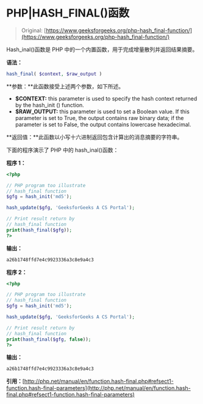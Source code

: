 # PHP|HASH_FINAL()函数

> Original: [https://www.geeksforgeeks.org/php-hash_final-function/](https://www.geeksforgeeks.org/php-hash_final-function/)

Hash_inal()函数是 PHP 中的一个内置函数，用于完成增量散列并返回结果摘要。

**语法：**

```php
hash_final( $context, $raw_output )
```

**参数：**此函数接受上述两个参数，如下所述。

*   **$CONTEXT:** this parameter is used to specify the hash context returned by the hash_init () function.
*   **$RAW_OUTPUT:** this parameter is used to set a Boolean value. If this parameter is set to True, the output contains raw binary data; if the parameter is set to False, the output contains lowercase hexadecimal.

**返回值：**此函数以小写十六进制返回包含计算出的消息摘要的字符串。

下面的程序演示了 PHP 中的 hash_inal()函数：

**程序 1：**

```php
<?php

// PHP program too illustrate 
// hash_final function
$gfg = hash_init('md5');

hash_update($gfg, 'GeeksforGeeks A CS Portal');

// Print result return by
// hash_final function
print(hash_final($gfg));
?>
```

**输出：**

```php
a26b1748ffd7e4c9923336a3c8e9a4c3

```

**程序 2：**

```php
<?php

// PHP program too illustrate 
// hash_final function
$gfg = hash_init('md5');

hash_update($gfg, 'GeeksforGeeks A CS Portal');

// Print result return by
// hash_final function
print(hash_final($gfg, false));
?>
```

**输出：**

```php
a26b1748ffd7e4c9923336a3c8e9a4c3

```

**引用：**[http://php.net/manual/en/function.hash-final.php#refsect1-function.hash-final-parameters](http://php.net/manual/en/function.hash-final.php#refsect1-function.hash-final-parameters)